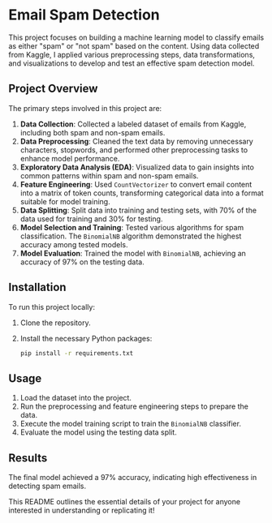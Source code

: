 # Email Spam Detection

This project focuses on building a machine learning model to classify emails as either "spam" or "not spam" based on the content. Using data collected from Kaggle, I applied various preprocessing steps, data transformations, and visualizations to develop and test an effective spam detection model.

## Project Overview

The primary steps involved in this project are:
1. **Data Collection**: Collected a labeled dataset of emails from Kaggle, including both spam and non-spam emails.
2. **Data Preprocessing**: Cleaned the text data by removing unnecessary characters, stopwords, and performed other preprocessing tasks to enhance model performance.
3. **Exploratory Data Analysis (EDA)**: Visualized data to gain insights into common patterns within spam and non-spam emails.
4. **Feature Engineering**: Used `CountVectorizer` to convert email content into a matrix of token counts, transforming categorical data into a format suitable for model training.
5. **Data Splitting**: Split data into training and testing sets, with 70% of the data used for training and 30% for testing.
6. **Model Selection and Training**: Tested various algorithms for spam classification. The `BinomialNB` algorithm demonstrated the highest accuracy among tested models.
7. **Model Evaluation**: Trained the model with `BinomialNB`, achieving an accuracy of 97% on the testing data.

## Installation

To run this project locally:
1. Clone the repository.
2. Install the necessary Python packages:

   ```bash
   pip install -r requirements.txt
   ```

## Usage

1. Load the dataset into the project.
2. Run the preprocessing and feature engineering steps to prepare the data.
3. Execute the model training script to train the `BinomialNB` classifier.
4. Evaluate the model using the testing data split.

## Results

The final model achieved a 97% accuracy, indicating high effectiveness in detecting spam emails.


This README outlines the essential details of your project for anyone interested in understanding or replicating it!
